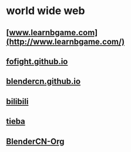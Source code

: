 # world wide web

## [www.learnbgame.com](http://www.learnbgame.com/)

## [fofight.github.io](https://fofight.github.io/)

## [blendercn.github.io](https://blendercn.github.io/)

## [bilibili](https://space.bilibili.com/267499384)

## [tieba](https://tieba.baidu.com/f?kw=learnbgame&fr=index)

## [BlenderCN-Org](https://github.com/BlenderCN-Org)

##
